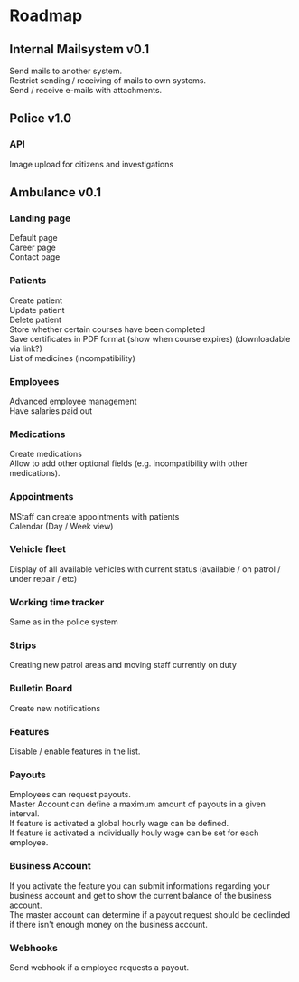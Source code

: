 # Roadmap

## Internal Mailsystem v0.1

<cb /> Send mails to another system.<br>
<cb /> Restrict sending / receiving of mails to own systems.<br>
<cb /> Send / receive e-mails with attachments.

## Police v1.0

### API
<cb /> Image upload for citizens and investigations

## Ambulance v0.1

### Landing page
<cb checked="true" /> Default page<br>
<cb checked="true" /> Career page<br>
<cb checked="true" /> Contact page<br>

### Patients
<cb checked="true" /> Create patient<br>
<cb checked="true" /> Update patient<br>
<cb checked="true" /> Delete patient<br>
<cb /> Store whether certain courses have been completed<br />
<cb /> Save certificates in PDF format (show when course expires) (downloadable via link?)<br>
<cb checked="true" /> List of medicines (incompatibility)


### Employees
<cb /> Advanced employee management<br>
<cb /> Have salaries paid out <br />

### Medications
<cb /> Create medications<br />
<cb /> Allow to add other optional fields (e.g. incompatibility with other medications). <br />

### Appointments
<cb /> MStaff can create appointments with patients <br />
<cb /> Calendar (Day / Week view)

### Vehicle fleet
<cb /> Display of all available vehicles with current status (available / on patrol / under repair / etc)

### Working time tracker
<cb /> Same as in the police system

### Strips
<cb /> Creating new patrol areas and moving staff currently on duty

### Bulletin Board
<cb /> Create new notifications

### Features
<cb checked="true" /> Disable / enable features in the list.

### Payouts
<cb /> Employees can request payouts. <br/>
<cb /> Master Account can define a maximum amount of payouts in a given interval. <br>
<cb /> If feature is activated a global hourly wage can be defined. <br>
<cb /> If feature is activated a individually houly wage can be set for each employee.

### Business Account
<cb /> If you activate the feature you can submit informations regarding your business account and get to show the current balance of the business account. <br>
<cb /> The master account can determine if a payout request should be declinded if there isn't enough money on the business account.

### Webhooks
<cb /> Send webhook if a employee requests a payout.